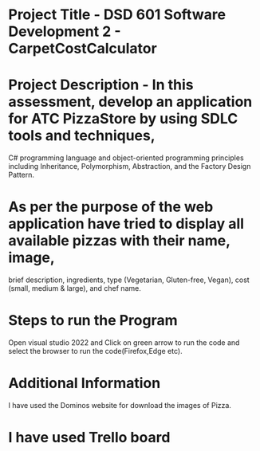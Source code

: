 ﻿# Project Title - DSD 601 Software Development 2 - CarpetCostCalculator
# Project Description - In this assessment, develop an application for ATC PizzaStore by using SDLC tools and techniques,
C# programming language and object-oriented programming principles including Inheritance, Polymorphism, Abstraction, 
and the Factory Design Pattern. 
# As per the purpose of the web application have tried to display all available pizzas with their name, image, 
brief description, ingredients, type (Vegetarian, Gluten-free, Vegan), cost (small, medium & large), and chef name.
# Steps to run the Program
Open visual studio 2022 and Click on green arrow to run the code and select the browser to run the code(Firefox,Edge etc).
# Additional Information 
I have used the Dominos website  for download the images of Pizza.
# I have used Trello board

